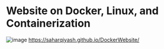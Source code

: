 # Website on Docker, Linux, and Containerization
![image](https://user-images.githubusercontent.com/71403347/96655704-1f43bb80-130c-11eb-8865-478949e8d895.png)
https://saharqiyash.github.io/DockerWebsite/

